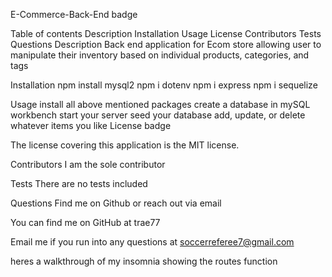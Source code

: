 E-Commerce-Back-End
badge

Table of contents
Description
Installation
Usage
License
Contributors
Tests
Questions
Description
Back end application for Ecom store allowing user to manipulate their inventory based on individual products, categories, and tags

Installation
npm install mysql2 npm i dotenv npm i express npm i sequelize

Usage
install all above mentioned packages
create a database in mySQL workbench
start your server
seed your database
add, update, or delete whatever items you like
License
badge

The license covering this application is the MIT license.

Contributors
I am the sole contributor

Tests
There are no tests included

Questions
Find me on Github or reach out via email

You can find me on GitHub at trae77

Email me if you run into any questions at soccerreferee7@gmail.com

heres a walkthrough of my insomnia showing the routes function